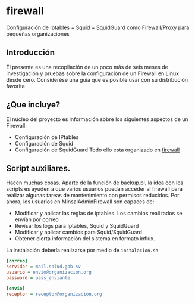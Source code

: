 # firewall

Configuración de Iptables + Squid + SquidGuard como Firewall/Proxy para pequeñas organizaciones

## Introducción
El presente es una recopilación de un poco más de seis meses de investigación y pruebas sobre la configuración de un Firewall en Linux desde cero.
Considerése una guía que es posible usar con su distribución favorita

## ¿Que incluye?
El núcleo del proyecto es información sobre los siguientes aspectos de un Firewall:
* Configuración de IPtables
* Configuración de Squid
* Configuración de SquidGuard
Todo ello esta organizado en [firewall](http://vtacius.github.io/firewall/)

## Script auxiliares.
Hacen muchas cosas. Aparte de la función de backup.pl, la idea con los scripts es ayuden a que varios usuarios puedan acceder al firewall para realizar algunas tareas de mantenimiento con permisos reducidos.
Por ahora, los usuarios en MinsalAdminFirewall son capaces de:
* Modificar y aplicar las reglas de iptables. Los cambios realizados se envían por correo
* Revisar los logs para Iptables, Squid y SquidGuard
* Modificar y aplicar cambios para Squid/SquidGuard
* Obtener cierta información del sistema en formato influx. 

La instalación debería realizarse por medio de `instalacion.sh`

```ini
[correo]
servidor = mail.salud.gob.sv
usuario = envio@organizacion.org
password = pass_enviante

[envio]
receptor = receptor@organizacion.org

```
